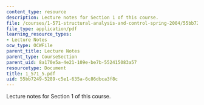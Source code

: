 ```yaml
---
content_type: resource
description: Lecture notes for Section 1 of this course.
file: /courses/1-571-structural-analysis-and-control-spring-2004/55bb72495289c5e1635a6c86dbca3f8c_1_571_5.pdf
file_type: application/pdf
learning_resource_types:
- Lecture Notes
ocw_type: OCWFile
parent_title: Lecture Notes
parent_type: CourseSection
parent_uid: 8a170e5a-4e21-109e-be7b-552415083a57
resourcetype: Document
title: 1_571_5.pdf
uid: 55bb7249-5289-c5e1-635a-6c86dbca3f8c
---
```

Lecture notes for Section 1 of this course.

